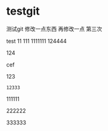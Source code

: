 # testgit
测试git
  修改一点东西
  再修改一点
  第三次

   test
   11
   111
   1111111
   124444



   124

   cef

   123

    12333

   111111

   222222

   333333